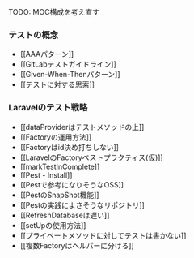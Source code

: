 
TODO: MOC構成を考え直す

### テストの概念
- [[AAAパターン]]
- [[GitLabテストガイドライン]]
- [[Given-When-Thenパターン]]
- [[テストに対する思索]]


### Laravelのテスト戦略
- [[dataProviderはテストメソッドの上]]
- [[Factoryの運用方法]]
- [[Factoryはid決め打ちしない]]
- [[LaravelのFactoryベストプラクティス(仮)]]
- [[markTestInComplete]]
- [[Pest - Install]]
- [[Pestで参考になりそうなOSS]]
- [[PestのSnapShot機能]]
- [[Pestの実践によさそうなリポジトリ]]
- [[RefreshDatabaseは遅い]]
- [[setUpの使用方法]]
- [[プライベートメソッドに対してテストは書かない]]
- [[複数Factoryはヘルパーに分ける]]